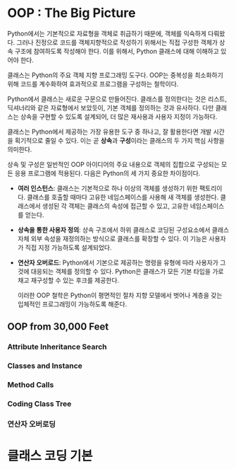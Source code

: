 # OOP : The Big Picture
Python에서는 기본적으로 자료형을 객체로 취급하기 때문에, 객체를 익숙하게 다뤄왔다. 그러나 진정으로 코드를 객체지향적으로 작성하기 위해서는 직접 구성한 객체가 상속 구조에 참여하도록 작성해야 한다. 이를 위해서, Python 클래스에 대해 이해하고 있어야 한다.

클래스는 Python의 주요 객체 지향 프로그래밍 도구다. OOP는 중복성을 최소화하기 위해 코드를 계수화하여 효과적으로 프로그램을 구성하는 철학이다.

Python에서 클래스는 새로운 구문으로 만들어진다. 클래스를 정의한다는 것은 리스트, 딕셔너리와 같은 자료형에서 보았듯이, 기본 객체를 정의하는 것과 유사하다. 다만 클래스는 상속을 구현할 수 있도록 설계되어, 더 많은 재사용과 사용자 지정이 가능하다.

클래스는 Python에서 제공하는 가장 유용한 도구 중 하나고, 잘 활용한다면 개발 시간을 획기적으로 줄일 수 있다. 이는 곧 **상속**과 **구성**이라는 클래스의 두 가지 핵심 사항을 의미한다.

상속 및 구성은 일반적인 OOP 아이디어의 주요 내용으로 객체의 집합으로 구성되는 모든 응용 프로그램에 적용된다. 다음은 Python의 세 가지 중요한 차이점이다.

- **여러 인스턴스**:
   클래스는 기본적으로 하나 이상의 객체를 생성하기 위한 팩토리이다. 클래스를 호출할 때마다 고유한 네임스페이스를 사용해 새 객체를 생성한다. 클래스에서 생성된 각 객체는 클래스의 속성에 접근할 수 있고, 고유한 네임스페이스를 얻는다.

- **상속을 통한 사용자 정의**:
   상속 구조에서 하위 클래스로 코딩된 구성요소에서 클래스 자체 외부 속성을 재정의하는 방식으로 클래스를 확장할 수 있다. 이 기능은 사용자가 직접 지정 가능하도록 설계되었다.

- **연산자 오버로드**:
   Python에서 기본으로 제공하는 명령을 유형에 따라 사용자가 그것에 대응되는 객체를 정의할 수 있다. Python은 클래스가 모든 기본 타입을 가로채고 재구성할 수 있는 후크를 제공한다.

   이러한 OOP 철학은 Python이 평면적인 절차 지향 모델에서 벗어나 계층을 갖는 입체적인 프로그래밍이 가능하도록 해준다.

## OOP from 30,000 Feet
### Attribute Inheritance Search
### Classes and Instance
### Method Calls
### Coding Class Tree
### 연산자 오버로딩

# 클래스 코딩 기본